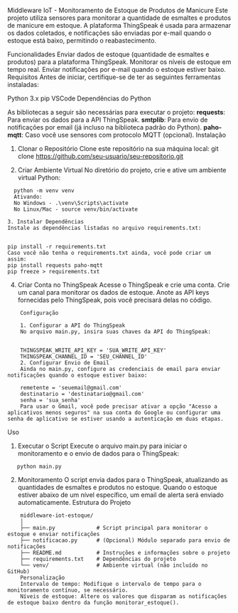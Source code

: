 Middleware IoT - Monitoramento de Estoque de Produtos de Manicure
Este projeto utiliza sensores para monitorar a quantidade de esmaltes e produtos de manicure em estoque. A plataforma ThingSpeak é usada para armazenar os dados coletados, e notificações são enviadas por e-mail quando o estoque está baixo, permitindo o reabastecimento.

Funcionalidades
Enviar dados de estoque (quantidade de esmaltes e produtos) para a plataforma ThingSpeak.
Monitorar os níveis de estoque em tempo real.
Enviar notificações por e-mail quando o estoque estiver baixo.
Requisitos
Antes de iniciar, certifique-se de ter as seguintes ferramentas instaladas:

Python 3.x
pip
VSCode
Dependências do Python

As bibliotecas a seguir são necessárias para executar o projeto:
**requests**: Para enviar os dados para a API ThingSpeak.
**smtplib**: Para envio de notificações por email (já incluso na biblioteca padrão do Python).
**paho-mqtt**: Caso você use sensores com protocolo MQTT (opcional).
Instalação
1. Clonar o Repositório
Clone este repositório na sua máquina local:
git clone https://github.com/seu-usuario/seu-repositorio.git

2. Criar Ambiente Virtual
No diretório do projeto, crie e ative um ambiente virtual Python:
   

  ```
    python -m venv venv
    Ativando:
    No Windows - .\venv\Scripts\activate
    No Linux/Mac - source venv/bin/activate

3. Instalar Dependências
Instale as dependências listadas no arquivo requirements.txt:

  
  ```
    pip install -r requirements.txt
    Caso você não tenha o requirements.txt ainda, você pode criar um assim:
    pip install requests paho-mqtt
    pip freeze > requirements.txt


4. Criar Conta no ThingSpeak
Acesse o ThingSpeak e crie uma conta.
Crie um canal para monitorar os dados de estoque.
Anote as API keys fornecidas pelo ThingSpeak, pois você precisará delas no código.

```
    Configuração

    1. Configurar a API do ThingSpeak
    No arquivo main.py, insira suas chaves da API do ThingSpeak:

  
    THINGSPEAK_WRITE_API_KEY = 'SUA_WRITE_API_KEY'
    THINGSPEAK_CHANNEL_ID = 'SEU_CHANNEL_ID'
    2. Configurar Envio de Email
    Ainda no main.py, configure as credenciais de email para enviar notificações quando o estoque estiver baixo:

    remetente = 'seuemail@gmail.com'
    destinatario = 'destinatario@gmail.com'
    senha = 'sua_senha'
    Para usar o Gmail, você pode precisar ativar a opção "Acesso a aplicativos menos seguros" na sua conta do Google ou configurar uma senha de aplicativo se estiver usando a autenticação em duas etapas.
```
  Uso
  1. Executar o Script
  Execute o arquivo main.py para iniciar o monitoramento e o envio de dados para o ThingSpeak:
  
  ```
     python main.py
  ```   
  2. Monitoramento
  O script envia dados para o ThingSpeak, atualizando as quantidades de esmaltes e produtos no estoque.
  Quando o estoque estiver abaixo de um nível específico, um email de alerta será enviado automaticamente.
  Estrutura do Projeto

```
    middleware-iot-estoque/
    │
    ├── main.py             # Script principal para monitorar o estoque e enviar notificações
    ├── notificacao.py      # (Opcional) Módulo separado para envio de notificações
    ├── README.md           # Instruções e informações sobre o projeto
    ├── requirements.txt    # Dependências do projeto
    └── venv/               # Ambiente virtual (não incluído no GitHub)
    Personalização
    Intervalo de tempo: Modifique o intervalo de tempo para o monitoramento contínuo, se necessário.
    Níveis de estoque: Altere os valores que disparam as notificações de estoque baixo dentro da função monitorar_estoque().
```